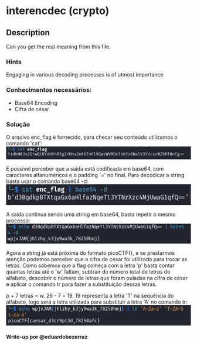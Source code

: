 # interencdec (crypto)

## Description
Can you get the real meaning from this file.

### Hints
Engaging in various decoding processes is of utmost importance

### Conhecimentos necessários:
- Base64 Encoding
- Cifra de césar

### Solução 
O arquivo enc_flag é fornecido, para checar seu conteúdo utilizamos o comando 'cat':
![command_1](imgs/command_1.png)

É possível perceber que a saída está codificada em base64, com caracteres alfanuméricos e o padding '=' no final. Para decodicar a string basta usar o comando base64 -d:
![command_2](imgs/command_2.png)

A saída continua sendo uma string em base64, basta repetir o mesmo processo:
![command_3](imgs/command_3.png)

Agora a string já está próxima do formato picoCTF{}, e se prestarmos atenção podemos perceber que a cifra de césar foi utilizada para trocar as letras. Como sabemos que a flag começa com a letra 'p' basta contar quantas letras até o 'w' faltam, subtrair do número total de letras do alfabeto, descobrir o número de letras que foram puladas na cifra de césar e aplicar o comando tr para fazer a substituição dessas letras.

p + 7 letras = w.
26 - 7 = 19.
19 representa a letra 'T' na sequência do alfabeto, logo será a letra utilizada para substituir a letra 'A' no comando tr:
![command_4](imgs/command_4.png) 

#### Write-up por @eduardobezerraz
